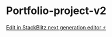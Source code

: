 # Portfolio-project-v2

[Edit in StackBlitz next generation editor ⚡️](https://stackblitz.com/~/github.com/aim-salam/Portfolio-project-v2)
